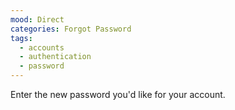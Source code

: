 ```yaml
---
mood: Direct
categories: Forgot Password
tags:
  - accounts
  - authentication
  - password
---
```

Enter the new password you'd like for your account.